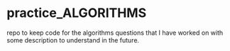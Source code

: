 # practice_ALGORITHMS
repo to keep code for the algorithms questions that I have  worked on with some description to understand in the future.
